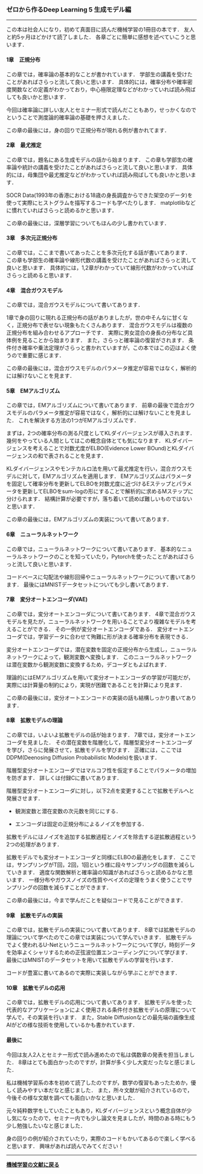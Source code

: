 ### ゼロから作るDeep Learning 5 生成モデル編

---

<p>
この本は社会人になり，初めて真面目に読んだ機械学習の1冊目の本です．
友人と約5ヶ月ほどかけて読了しました．
各章ごとに簡単に感想を述べていこうと思います．
</p>

#### 1章　正規分布

<p>
この章では，確率論の基本的なことが書かれています．
学部生の講義を受けたことがあればさらっと流して良いと思います．
具体的には，確率分布や確率密度関数などの定義がわかっており，中心極限定理などがわかっていれば読み飛ばしても良いかと思います．
</p>
<p>
今回は確率論に詳しい友人とセミナー形式で読んだこともあり，せっかくなのでということで測度論的確率論の基礎を押さえました．
</p>
<p>
この章の最後には，身の回りで正規分布が現れる例が書かれてます．
</p>

#### 2章　最尤推定

<p>
この章では，題名にある生成モデルの話から始まります．
この章も学部生の確率論や統計の講義を受けたことがあればさらっと流して良いと思います．
具体的には，母集団や最尤推定などがわかっていれば読み飛ばしても良いかと思います．
</p>
<p>
SOCR Data(1993年の香港における18歳の身長調査からできた架空のデータ)を使って実際にヒストグラムを描写するコードも学べたりします．
matplotlibなどに慣れていればさらっと読めるかと思います．
</p>
<p>
この章の最後には，深層学習についてもほんの少し書かれています．
</p>

#### 3章　多次元正規分布

<p>
この章では，ここまで書いてあったことを多次元化する話が書いてあります．
この章も学部生の確率論や線形代数の講義を受けたことがあればさらっと流して良いと思います．
具体的には，1,2章がわかっていて線形代数がわかっていればさらっと読めると思います．
</p>

#### 4章　混合ガウスモデル

<p>
この章では，混合ガウスモデルについて書いてあります．
</p>
<p>
1章で身の回りに現れる正規分布の話がありましたが，世の中そんなに甘くなく，正規分布で表せない現象もたくさんあります．
混合ガウスモデルは複数の正規分布を組み合わせるアプローチです．
実際に男女混合の身長の分布など具体例を見ることから始まります．
また，さらっと確率論の復習がされます．
条件付き確率や乗法定理がさらっと書かれていますが，この本ではこの辺はよく使うので重要に感じます．
</p>
<p>
この章の最後には，混合ガウスモデルのパラメータ推定が容易ではなく，解析的には解けないことを見ます．
</p>

#### 5章　EMアルゴリズム

<p>
この章では，EMアルゴリズムについて書いてあります．
前章の最後で混合ガウスモデルのパラメータ推定が容易ではなく，解析的には解けないことを見ました．
これを解決する方法の1つがEMアルゴリズムです．
</p>
<p>
まずは，2つの確率分布の測る尺度としてKLダイバージェンスが導入されます．
幾何をやっている人間としてはこの概念自体とても気になります．
KLダイバージェンスを考えることで対数尤度がELBO(Evidence Lower BOund)とKLダイバージェンスの和で表されることを見ます．
</p>
<p>
KLダイバージェンスやモンテカルロ法を用いて最尤推定を行い，混合ガウスモデルに対して，EMアルゴリズムを適用します．
EMアルゴリズムはパラメータを固定して確率分布を更新してELBOを対数尤度に近づけるEステップとパラメータを更新してELBOをsum-logの形にすることで解析的に求めるMステップに分けられます．
結構計算が必要ですが，落ち着いて読めば難しいものではないと思います．
</p>
<p>
この章の最後には，EMアルゴリズムの実装について書いてあります．
</p>

#### 6章　ニューラルネットワーク

<p>
この章では，ニューラルネットワークについて書いてあります．
基本的なニューラルネットワークのことを知っていたり，Pytorchを使ったことがあればさらっと流して良いと思います．
</p>
<p>
コードベースに勾配法や線形回帰やニューラルネットワークについて書いてあります．
最後にはMNISTデータセットについても少し書いてあります．
</p>

#### 7章　変分オートエンコーダ(VAE)
<p>
この章では，変分オートエンコーダについて書いてあります．
4章で混合ガウスモデルを見たが，ニューラルネットワークを用いることでより複雑なモデルを考えることができる．
その一例が変分オートエンコーダである．
変分オートエンコーダでは，学習データに合わせて殉難に形が決まる確率分布を表現できる．
</p>
<p>
変分オートエンコーダでは，潜在変数を固定の正規分布から生成し，ニューラルネットワークによって，観測変数へ変換します．
このニューラルネットワークは潜在変数から観測変数に変換するため，デコーダともよばれます．
</p>
<p>
理論的にはEMアルゴリズムを用いて変分オートエンコーダの学習が可能だが，実際には計算量の制約により，実現が困難であることを計算により見ます．
</p>
<p>
この章の最後には，変分オートエンコードの実装の話も結構しっかり書いてあります．
</p>

#### 8章　拡散モデルの理論

<p>
この章では，いよいよ拡散モデルの話が始まります．
7章では，変分オートエンコーダを見ました．
その潜在変数を階層化して，階層型変分オートエンコーダを学び，さらに発展させて，拡散モデルを学びます．
正確には，ここではDDPM(Deenosing Diffusion Probabilistic Models)を扱います．
</p>
<p>
階層型変分オートエンコーダではマルコフ性を仮定することでパラメータの増加を防ぎます．
詳しくは付録Cに書いてあります．
</p>
<p>
階層型変分オートエンコーダに対し，以下2点を変更することで拡散モデルへと発展させます．
</p>

- 観測変数と潜在変数の次元数を同じにする．

- エンコーダは固定の正規分布によるノイズを参加する．

<p>
拡散モデルにはノイズを追加する拡散過程とノイズを除去する逆拡散過程という2つの処理があります．
</p>
<p>
拡散モデルでも変分オートエンコーダと同様にELBOの最適化をします．
ここでは，サンプリングがT回，2回，1回という様に段々サンプリングの回数を減らしていきます．
適度な関数解析と確率論の知識があればさらっと読めるかなと思います．
一様分布やガウスノイズの性質やベイズの定理をうまく使うことでサンプリングの回数を減らすことができます．
</p>

<p>
この章の最後には，今まで学んだことを疑似コードで見ることができます．
</p>

#### 9章　拡散モデルの実装

<p>
この章では，拡散モデルの実装について書いてあります．
8章では拡散モデルの理論について学べたのでこの章では実装について学んでいきます．
拡散モデルでよく使われるU-Netというニューラルネットワークについて学び，時刻データを効率よくシャリするための正弦波位置エンコーディングについて学びます．
最後にはMNISTのデータセットを用いて拡散モデルの学習を行います．
</p>
<p>
コードが豊富に書いてあるので実際に実装しながら学ぶことができます．
</p>

#### 10章　拡散モデルの応用

<p>
この章では，拡散モデルの応用について書いてあります．
拡散モデルを使った代表的なアプリケーションによく使用される条件付き拡散モデルの原理について学んで，その実装を行います．
また，Stable Diffusionなどの最先端の画像生成AIがどの様な技術を使用しているかも書かれています．
</p>

#### 最後に

<p>
今回は友人2人とセミナー形式で読み進めたので私は偶数章の発表を担当しました．
8章はとても面白かったのですが，計算が多く少し大変だったなと感じました．
</p>
<p>
私は機械学習系の本を初めて読了したのですが，数学の復習もあったためか，優しく読みやすい本だなと感じました．
また，所々文献が紹介されているので，今後その様な文献を調べても面白いかなと思いました．
</p>
<p>
元々純粋数学をしていたこともあり，KLダイバージェンスという概念自体が少し気になったので，セミナー内でも少し論文を見ましたが，時間のある時にもう少し勉強したいなと感じました．
</p>
<p>
身の回りの例が紹介されていたり，実際のコードもかいてあるので楽しく学べると思います．
興味があれば読んでみてください！
</p>

---

**[機械学習の文献に戻る](/posts/20190506)**